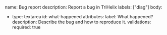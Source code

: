 name: Bug report
description: Report a bug in TriHelix
labels: ["diag"]
body:
  - type: textarea
    id: what-happened
    attributes:
      label: What happened?
      description: Describe the bug and how to reproduce it.
    validations:
      required: true
